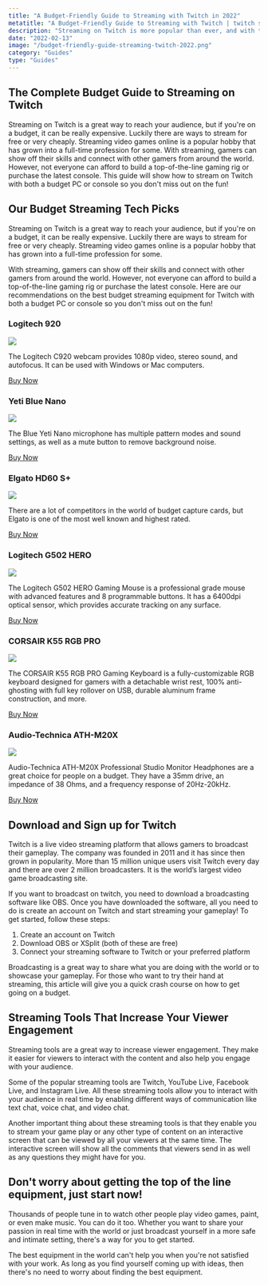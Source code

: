 ```yaml
---
title: "A Budget-Friendly Guide to Streaming with Twitch in 2022"
metatitle: "A Budget-Friendly Guide to Streaming with Twitch | twitch streaming, best budget pc for streaming, streaming with mac, best cheap streaming pc"
description: "Streaming on Twitch is more popular than ever, and with the right setup, you can be up and running in just a few hours.  Our guide is perfect for streamers of all levels - from beginner to pro."
date: "2022-02-13"
image: "/budget-friendly-guide-streaming-twitch-2022.png"
category: "Guides"
type: "Guides"
---
```


## The Complete Budget Guide to Streaming on Twitch

Streaming on Twitch is a great way to reach your audience, but if you're on a budget, it can be really expensive. Luckily there are ways to stream for free or very cheaply. Streaming video games online is a popular hobby that has grown into a full-time profession for some. With streaming, gamers can show off their skills and connect with other gamers from around the world. However, not everyone can afford to build a top-of-the-line gaming rig or purchase the latest console. This guide will show how to stream on Twitch with both a budget PC or console so you don't miss out on the fun!

## Our Budget Streaming Tech Picks

Streaming on Twitch is a great way to reach your audience, but if you're on a budget, it can be really expensive. Luckily there are ways to stream for free or very cheaply. Streaming video games online is a popular hobby that has grown into a full-time profession for some. 

With streaming, gamers can show off their skills and connect with other gamers from around the world. However, not everyone can afford to build a top-of-the-line gaming rig or purchase the latest console. Here are our recommendations on the best budget streaming equipment for Twitch with both a budget PC or console so you don't miss out on the fun!

<div class="row text-center my-5">
<div class="col-lg-4">

### Logitech 920

<a href="https://www.amazon.com/Logitech-Widescreen-Calling-Recording-Desktop/dp/B006JH8T3S?keywords=logitech+c920&link_code=qs&qid=1644787861&sr=8-3&linkCode=li3&tag=minva-20&linkId=b83fe5599c23741cd537e46470b12852&language=en_US&ref_=as_li_ss_il" target="_blank"><img border="0" src="//ws-na.amazon-adsystem.com/widgets/q?_encoding=UTF8&ASIN=B006JH8T3S&Format=_SL250_&ID=AsinImage&MarketPlace=US&ServiceVersion=20070822&WS=1&tag=minva-20&language=en_US" ></a><img src="https://ir-na.amazon-adsystem.com/e/ir?t=minva-20&language=en_US&l=li3&o=1&a=B006JH8T3S" width="1" height="1" border="0" alt="" style="border:none !important; margin:0px !important;" />

The Logitech C920 webcam provides 1080p video, stereo sound, and autofocus. It can be used with Windows or Mac computers.

<a href="https://amzn.to/3sBVQ4O" class="btn btn-secondary">Buy Now</a>

</div>
<div class="col-lg-4">

### Yeti Blue Nano

<a href="https://www.amazon.com/Blue-Microphone-Podcasting-No-Latency-Monitoring/dp/B07QLNYBG9?crid=2KL0O1CSLXOKY&keywords=blue+yeti&qid=1644787995&sprefix=blue+yeti%2Caps%2C83&sr=8-5&linkCode=li3&tag=gamestreamingsetup-20&linkId=66be64268de74123829b976cc4402047&language=en_US&ref_=as_li_ss_il" target="_blank"><img border="0" src="//ws-na.amazon-adsystem.com/widgets/q?_encoding=UTF8&ASIN=B07QLNYBG9&Format=_SL250_&ID=AsinImage&MarketPlace=US&ServiceVersion=20070822&WS=1&tag=gamestreamingsetup-20&language=en_US" ></a><img src="https://ir-na.amazon-adsystem.com/e/ir?t=gamestreamingsetup-20&language=en_US&l=li3&o=1&a=B07QLNYBG9" width="1" height="1" border="0" alt="" style="border:none !important; margin:0px !important;" />

The Blue Yeti Nano microphone has multiple pattern modes and sound settings, as well as a mute button to remove background noise.

<a href="https://amzn.to/3sD99lp" class="btn btn-secondary">Buy Now</a>

</div>
<div class="col-lg-4">

### Elgato HD60 S+

<a href="https://www.amazon.com/Elgato-External-Capture-1080p60-ultra-low/dp/B07XB6VNLJ?crid=IILVR7EFPFAE&keywords=elgato+capture+card&qid=1644788163&sprefix=elgato+capture+card%2Caps%2C95&sr=8-3&linkCode=li3&tag=gamestreamingsetup-20&linkId=8899921d9881263713cf6ef9ef2db7f3&language=en_US&ref_=as_li_ss_il" target="_blank"><img border="0" src="//ws-na.amazon-adsystem.com/widgets/q?_encoding=UTF8&ASIN=B07XB6VNLJ&Format=_SL250_&ID=AsinImage&MarketPlace=US&ServiceVersion=20070822&WS=1&tag=gamestreamingsetup-20&language=en_US" ></a><img src="https://ir-na.amazon-adsystem.com/e/ir?t=gamestreamingsetup-20&language=en_US&l=li3&o=1&a=B07XB6VNLJ" width="1" height="1" border="0" alt="" style="border:none !important; margin:0px !important;" />

There are a lot of competitors in the world of budget capture cards, but Elgato is one of the most well known and highest rated.

<a href="https://amzn.to/3oKFO7C" class="btn btn-secondary">Buy Now</a>

</div>

</div>

<div class="row text-center my-5">
<div class="col-lg-4">

### Logitech G502 HERO

<a href="https://www.amazon.com/Logitech-G502-Performance-Gaming-Mouse/dp/B07GBZ4Q68?crid=2VR3OOFM044FE&keywords=logitech+g502+hero&qid=1644789108&sprefix=logitech+g502+hero%2Caps%2C76&sr=8-2&linkCode=li3&tag=gamestreamingsetup-20&linkId=cc280282b972ae603e1628ad89717e6a&language=en_US&ref_=as_li_ss_il" target="_blank"><img border="0" src="//ws-na.amazon-adsystem.com/widgets/q?_encoding=UTF8&ASIN=B07GBZ4Q68&Format=_SL250_&ID=AsinImage&MarketPlace=US&ServiceVersion=20070822&WS=1&tag=gamestreamingsetup-20&language=en_US" ></a><img src="https://ir-na.amazon-adsystem.com/e/ir?t=gamestreamingsetup-20&language=en_US&l=li3&o=1&a=B07GBZ4Q68" width="1" height="1" border="0" alt="" style="border:none !important; margin:0px !important;" />

The Logitech G502 HERO Gaming Mouse is a professional grade mouse with advanced features and 8 programmable buttons. It has a 6400dpi optical sensor, which provides accurate tracking on any surface. 

<a href="https://amzn.to/3uKxIzF" class="btn btn-secondary">Buy Now</a>

</div>
<div class="col-lg-4">

### CORSAIR K55 RGB PRO

<a href="https://www.amazon.com/CORSAIR-K55-RGB-PRO-Backlighting/dp/B08Y681W3X?crid=3L8UUUW92GJK4&keywords=gaming%2Bkeyboard%2Bcorsair&qid=1644793305&sprefix=gaming%2Bkeyboard%2Bcorsair%2Caps%2C84&sr=8-3&th=1&linkCode=li3&tag=gamestreamingsetup-20&linkId=f282cbcf10f6713fce83b6afa4318c68&language=en_US&ref_=as_li_ss_il" target="_blank"><img border="0" src="//ws-na.amazon-adsystem.com/widgets/q?_encoding=UTF8&ASIN=B08Y681W3X&Format=_SL250_&ID=AsinImage&MarketPlace=US&ServiceVersion=20070822&WS=1&tag=gamestreamingsetup-20&language=en_US" ></a><img src="https://ir-na.amazon-adsystem.com/e/ir?t=gamestreamingsetup-20&language=en_US&l=li3&o=1&a=B08Y681W3X" width="1" height="1" border="0" alt="" style="border:none !important; margin:0px !important;" />

The CORSAIR K55 RGB PRO Gaming Keyboard is a fully-customizable RGB keyboard designed for gamers with a detachable wrist rest, 100% anti-ghosting with full key rollover on USB, durable aluminum frame construction, and more.

<a href="https://amzn.to/3LzpFeM" class="btn btn-secondary">Buy Now</a>

</div>
<div class="col-lg-4">

### Audio-Technica ATH-M20X

<a href="https://www.amazon.com/Audio-Technica-ATH-M20x-Professional-Monitor-Headphones/dp/B00HVLUR18?crid=21NRP1TQM3KEI&keywords=budget+streaming+headphones&qid=1644793417&sprefix=budget+streaming+headphones%2Caps%2C64&sr=8-6&linkCode=li3&tag=gamestreamingsetup-20&linkId=264a7ab989f15d88b157461d68a5e5ef&language=en_US&ref_=as_li_ss_il" target="_blank"><img border="0" src="//ws-na.amazon-adsystem.com/widgets/q?_encoding=UTF8&ASIN=B00HVLUR18&Format=_SL250_&ID=AsinImage&MarketPlace=US&ServiceVersion=20070822&WS=1&tag=gamestreamingsetup-20&language=en_US" ></a><img src="https://ir-na.amazon-adsystem.com/e/ir?t=gamestreamingsetup-20&language=en_US&l=li3&o=1&a=B00HVLUR18" width="1" height="1" border="0" alt="" style="border:none !important; margin:0px !important;" />

Audio-Technica ATH-M20X Professional Studio Monitor Headphones are a great choice for people on a budget. They have a 35mm drive, an impedance of 38 Ohms, and a frequency response of 20Hz-20kHz.

<a href="https://amzn.to/3BhswVd" class="btn btn-secondary">Buy Now</a>

</div>
</div>

## Download and Sign up for Twitch

Twitch is a live video streaming platform that allows gamers to broadcast their gameplay. The company was founded in 2011 and it has since then grown in popularity. More than 15 million unique users visit Twitch every day and there are over 2 million broadcasters. It is the world’s largest video game broadcasting site.

If you want to broadcast on twitch, you need to download a broadcasting software like OBS. Once you have downloaded the software, all you need to do is create an account on Twitch and start streaming your gameplay! To get started, follow these steps:

1. Create an account on Twitch
2. Download OBS or XSplit (both of these are free)
3. Connect your streaming software to Twitch or your preferred platform

Broadcasting is a great way to share what you are doing with the world or to showcase your gameplay. For those who want to try their hand at streaming, this article will give you a quick crash course on how to get going on a budget.

## Streaming Tools That Increase Your Viewer Engagement

Streaming tools are a great way to increase viewer engagement. They make it easier for viewers to interact with the content and also help you engage with your audience.

Some of the popular streaming tools are Twitch, YouTube Live, Facebook Live, and Instagram Live. All these streaming tools allow you to interact with your audience in real time by enabling different ways of communication like text chat, voice chat, and video chat.

Another important thing about these streaming tools is that they enable you to stream your game play or any other type of content on an interactive screen that can be viewed by all your viewers at the same time. The interactive screen will show all the comments that viewers send in as well as any questions they might have for you.

## Don't worry about getting the top of the line equipment, just start now!

Thousands of people tune in to watch other people play video games, paint, or even make music. You can do it too. Whether you want to share your passion in real time with the world or just broadcast yourself in a more safe and intimate setting, there's a way for you to get started.

The best equipment in the world can't help you when you're not satisfied with your work. As long as you find yourself coming up with ideas, then there's no need to worry about finding the best equipment.
